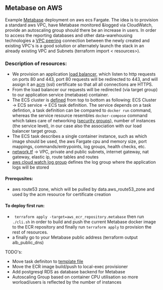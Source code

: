 ## Metabase on AWS

Example [Metabase](https://www.metabase.com/) deployment on aws ecs Fargate. The idea is to provision 
a standard aws VPC, have Metabase monitored &logged via CloudWatch, provide an autoscaling group should there 
be an increase in users. In order to access the reporting databases and other data-warehousing
technologies a [VPC peering](https://docs.aws.amazon.com/vpc/latest/peering/what-is-vpc-peering.html) connection
between the newly created and existing VPC's is a good solution or alternately launch the stack in an already existing
VPC and Subnets (terraform import < resources>).   

### Description of resources:
- We provision an application [load balancer](alb.tf), which listen to http requests on ports 80 and 443,
port 80 requests will be redirected to 443, and will assign it an [acm](acm.tf) (ssl) certificate so that all
all connections are HTTPS.
- From the load balancer our requests will be redirected (via target group) to our application service (metabase)
container. 
- The ECS cluster is [defined](main.tf) from top to bottom as following: 
ECS Cluster -> ECS service -> ECS task definition. The service depends on a task defintion, a task definition
can be compared to `docker run` command, whereas the service resource resembles `docker-compose` command which
takes care of networking ([security groups](security.tf)), number of instances (the service level), in our case also the association
with our load balancer target group.
- The ECS task describes a single container instance, such as which image should be used, the aws Fargate cpu and memory
size, port mappings, commands/entrypoints, log groups, health checks, etc.   
- [network.tf](network.tf) -> VPC, private and public subnets, internet gateway,
nat gateway, elastic ip, route tables and routes 
- [aws cloud watch log group](logs.tf) defines the log group where the application logs will be stored

#### Prerequsites:
- aws route53 zone, which will be pulled by data.aws_route53_zone and used by the acm resource 
for certificate creation

#### To deploy first run:
- ` terraform apply -target=aws_ecr_repository.metabase`
then run `./cli.sh` in order to build and push the current Metabase docker image to the ECR repository
and finally run `terraform apply` to provision the rest of resources.
- a finally go to your Metabase public address (terraform output alb_public_dns) 


TODO's:
 - Move task definiton to [template file](templates/metabase.json) 
 - Move the ECR image build/push to local-exec provisioner 
 - Add postgresql RDS as database backend for Metabase
 - Autoscaling Group based on container CPU utilisation so more worload/users 
 is reflected by the number of instances 


